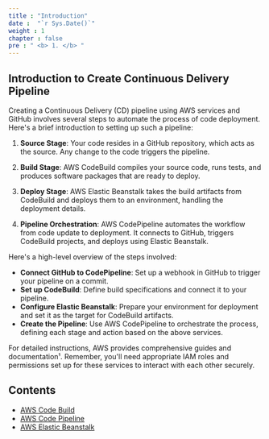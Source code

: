 ```yaml
---
title : "Introduction"
date :  "`r Sys.Date()`" 
weight : 1 
chapter : false
pre : " <b> 1. </b> "
---
```


## Introduction to Create Continuous Delivery Pipeline

Creating a Continuous Delivery (CD) pipeline using AWS services and GitHub involves several steps to automate the process of code deployment. Here's a brief introduction to setting up such a pipeline:

1. **Source Stage**: Your code resides in a GitHub repository, which acts as the source. Any change to the code triggers the pipeline.

2. **Build Stage**: AWS CodeBuild compiles your source code, runs tests, and produces software packages that are ready to deploy.

3. **Deploy Stage**: AWS Elastic Beanstalk takes the build artifacts from CodeBuild and deploys them to an environment, handling the deployment details.

4. **Pipeline Orchestration**: AWS CodePipeline automates the workflow from code update to deployment. It connects to GitHub, triggers CodeBuild projects, and deploys using Elastic Beanstalk.

Here's a high-level overview of the steps involved:

- **Connect GitHub to CodePipeline**: Set up a webhook in GitHub to trigger your pipeline on a commit.
- **Set up CodeBuild**: Define build specifications and connect it to your pipeline.
- **Configure Elastic Beanstalk**: Prepare your environment for deployment and set it as the target for CodeBuild artifacts.
- **Create the Pipeline**: Use AWS CodePipeline to orchestrate the process, defining each stage and action based on the above services.

For detailed instructions, AWS provides comprehensive guides and documentation¹. Remember, you'll need appropriate IAM roles and permissions set up for these services to interact with each other securely.

## Contents

- [AWS Code Build](1.1-awscodebuild/)
- [AWS Code Pipeline](1.2-awscodepipeline/)
- [AWS Elastic Beanstalk](1.3-elasticbeanstalk/)